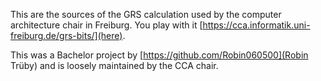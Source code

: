 This are the sources of the GRS calculation used by the computer architecture chair in Freiburg. You play with it [https://cca.informatik.uni-freiburg.de/grs-bits/](here).

This was a Bachelor project by  [https://github.com/Robin060500](Robin Trüby) and is loosely maintained by the CCA chair.